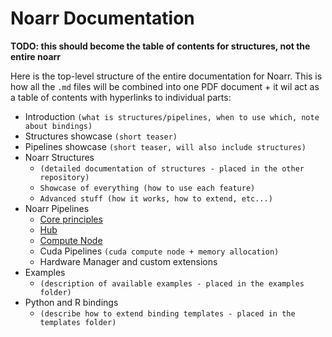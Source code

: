# Noarr Documentation

**TODO: this should become the table of contents for structures, not the entire noarr**

Here is the top-level structure of the entire documentation for Noarr. This is how all the `.md` files will be combined into one PDF document + it wil act as a table of contents with hyperlinks to individual parts:

- Introduction `(what is structures/pipelines, when to use which, note about bindings)`
- Structures showcase `(short teaser)`
- Pipelines showcase `(short teaser, will also include structures)`
- Noarr Structures
  - `(detailed documentation of structures - placed in the other repository)`
  - `Showcase of everything (how to use each feature)`
  - `Advanced stuff (how it works, how to extend, etc...)`
- Noarr Pipelines
  - [Core principles](core-principles.md)
  - [Hub](hub.md)
  - [Compute Node](compute-node.md)
  - Cuda Pipelines `(cuda compute node + memory allocation)`
  - Hardware Manager and custom extensions
- Examples
  - `(description of available examples - placed in the examples folder)`
- Python and R bindings
  - `(describe how to extend binding templates - placed in the templates folder)`

